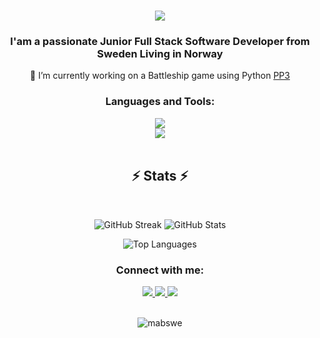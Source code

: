 <div align="center">

  
  <h1 align="center">
    <img src="https://readme-typing-svg.herokuapp.com/?font=Righteous&size=35&center=true&vCenter=true&width=500&height=70&duration=5000&lines=Hi+There!+👋;+I'm+Marat+Akbar+Boyev!;"/>
    <h3>I'am a passionate Junior Full Stack Software Developer from Sweden Living in Norway</h3>
</h1>

  <p>🔭 I’m currently working on a Battleship game using Python <a href="https://github.com/MABSWE/PP3.git">PP3</a></p>

  <h3>Languages and Tools:</h3>
<div align="center">
    <img src="https://skillicons.dev/icons?i=html,css,vscode,github,git,jquery,vercel"/><br>
    <img src="https://skillicons.dev/icons?i=python,javascript,photoshop,react,bootstrap,flask,django,adalo,javascriptes6" /><br>

<br>
  <h2 align="center">⚡ Stats ⚡</h2>
  <br>


<!-- GitHub Streak Stats -->
<p align="center">
<img src="https://github-readme-streak-stats.herokuapp.com/?user=MABSWE&theme=dark" alt="GitHub Streak" style="border: none;"/>

<!-- GitHub Stats -->

  <img src="https://github-readme-stats.vercel.app/api?username=MABSWE&&theme=dark&show_icons=true&locale=en" alt="GitHub Stats" style="border: none;"/>

<!-- Top Languages -->
<img src="https://github-readme-stats.vercel.app/api/top-langs?username=MABSWE&&theme=dark&show_icons=true&locale=en&layout=compact" alt="Top Languages" style="border: none;"/></p>


<!-- Connect with me -->
<h3>Connect with me:</h3>

<div align="center"> 
  <a href="mailto:maratboyev86@gmail.com">
    <img src="https://img.shields.io/badge/Gmail-333333?style=for-the-badge&logo=gmail&logoColor=red" />
  </a>
  <a href="linkedin.com/in/marat-akbar-boyev-3964b7113" target="_blank">
    <img src="https://img.shields.io/badge/LinkedIn-0077B5?style=for-the-badge&logo=linkedin&logoColor=white" target="_blank" />
    <a href="https://instagram.com/corechivate" target="_blank">
  <img src="https://img.shields.io/badge/Instagram-E4405F?style=for-the-badge&logo=instagram&logoColor=white" target="_blank" /></a>
</div>
<br>
  <p>
    <img src="https://komarev.com/ghpvc/?username=mabswe&label=Profile%20views&color=0e75b6&style=flat" alt="mabswe" />
  </p>

</div>
</div>
